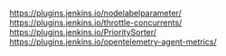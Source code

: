 https://plugins.jenkins.io/nodelabelparameter/
https://plugins.jenkins.io/throttle-concurrents/
https://plugins.jenkins.io/PrioritySorter/
https://plugins.jenkins.io/opentelemetry-agent-metrics/

